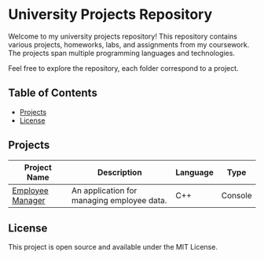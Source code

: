 # University Projects Repository

Welcome to my university projects repository! This repository contains various projects, homeworks, labs, and assignments from my coursework. The projects span multiple programming languages and technologies.

Feel free to explore the repository, each folder correspond to a project.

## Table of Contents

- [Projects](#projects)
- [License](#license)

## Projects

| Project Name                             | Description                                | Language | Type    |
| ---------------------------------------- | ------------------------------------------ | -------- | ------- |
| [Employee Manager](/employee-managment/) | An application for managing employee data. | C++      | Console |

## License

This project is open source and available under the MIT License.
